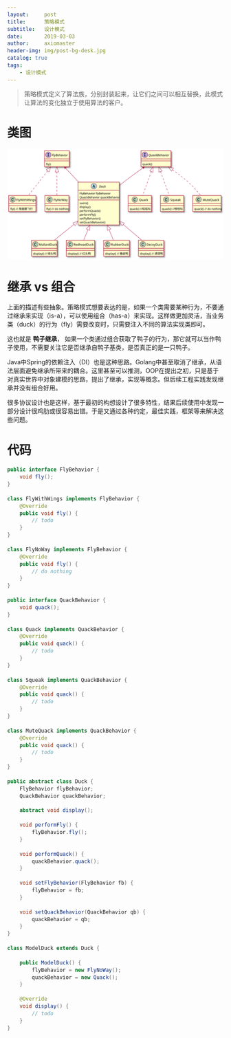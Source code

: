 ```yaml
---
layout:     post
title:      策略模式
subtitle:   设计模式
date:       2019-03-03
author:     axiomaster
header-img: img/post-bg-desk.jpg
catalog: true
tags:
    - 设计模式
---
```

> 策略模式定义了算法族，分别封装起来，让它们之间可以相互替换，此模式让算法的变化独立于使用算法的客户。

# 类图

![plantuml插件](../img/pattern/strategy.svg)

# 继承 vs 组合

上面的描述有些抽象。策略模式想要表达的是，如果一个类需要某种行为，不要通过继承来实现（is-a），可以使用组合（has-a）来实现。这样做更加灵活，当业务类（duck）的行为（fly）需要改变时，只需要注入不同的算法实现类即可。

这也就是 **鸭子继承**， 如果一个类通过组合获取了鸭子的行为，那它就可以当作鸭子使用，不需要关注它是否继承自鸭子基类，是否真正的是一只鸭子。

Java中Spring的依赖注入（DI）也是这种思路。Golang中甚至取消了继承，从语法层面避免继承所带来的耦合。这里甚至可以推测，OOP在提出之初，只是基于对真实世界中对象建模的思路，提出了继承，实现等概念。但后续工程实践发现继承并没有组合好用。

很多协议设计也是这样，基于最初的构想设计了很多特性，结果后续使用中发现一部分设计很鸡肋或很容易出错。于是又通过各种约定，最佳实践，框架等来解决这些问题。

# 代码
```java
public interface FlyBehavior {
    void fly();
}

class FlyWithWings implements FlyBehavior {
    @Override
    public void fly() {
        // todo 
    }
}

class FlyNoWay implements FlyBehavior {
    @Override
    public void fly() {
        // do nothing
    }
}

public interface QuackBehavior {
    void quack();
}

class Quack implements QuackBehavior {
    @Override
    public void quack() {
        // todo 
    }
}

class Squeak implements QuackBehavior {
    @Override
    public void quack() {
        // todo
    }
}

class MuteQuack implements QuackBehavior {
    @Override
    public void quack() {
        // todo
    }
}

public abstract class Duck {
    FlyBehavior flyBehavior;
    QuackBehavior quackBehavior;

    abstract void display();

    void performFly() {
        flyBehavior.fly();
    }

    void performQuack() {
        quackBehavior.quack();
    }

    void setFlyBehavior(FlyBehavior fb) {
        flyBehavior = fb;
    }

    void setQuackBehavior(QuackBehavior qb) {
        quackBehavior = qb;
    }
}

class ModelDuck extends Duck {

    public ModelDuck() {
        flyBehavior = new FlyNoWay();
        quackBehavior = new Quack();
    }

    @Override
    void display() {
        // todo 
    }
}
```